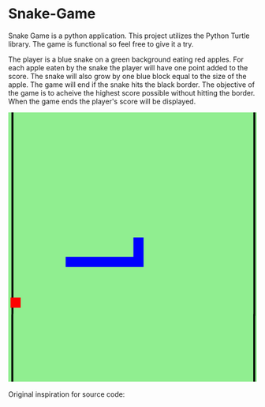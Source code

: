# Snake-Game

Snake Game is a python application. This project utilizes the Python Turtle library. 
The game is functional so feel free to give it a try.

The player is a blue snake on a green background eating red apples. For each apple eaten by the snake the player will have one point added to the score. The snake will also grow by one blue block equal to the size of the apple. The game will end if the snake hits the black border. The objective of the game is to acheive the highest score possible without hitting the border. When the game ends the player's score will be displayed.

![snake_game_image](https://github.com/MahmoodBadr/Snake-Game/blob/main/snakegame.png?raw=true)


Original inspiration for source code: 
